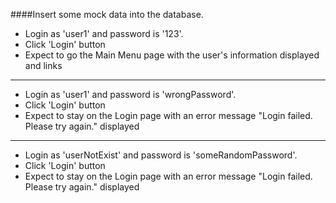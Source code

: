 ####Insert some mock data into the database.
* Login as 'user1' and password is '123'.
* Click 'Login' button 
* Expect to go the Main Menu page with the user's information displayed and links

---
* Login as 'user1' and password is 'wrongPassword'.
* Click 'Login' button 
* Expect to stay on the Login page with an error message "Login failed. Please try again." displayed

---
* Login as 'userNotExist' and password is 'someRandomPassword'.
* Click 'Login' button 
* Expect to stay on the Login page with an error message "Login failed. Please try again." displayed

